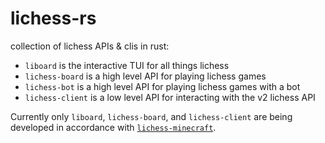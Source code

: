 # lichess-rs
collection of lichess APIs & clis in rust:

- `liboard` is the interactive TUI for all things lichess
- `lichess-board` is a high level API for playing lichess games
- `lichess-bot` is a high level API for playing lichess games with a bot
- `lichess-client` is a low level API for interacting with the v2 lichess API

Currently only `liboard`, `lichess-board`, and `lichess-client` are being developed in accordance with [`lichess-minecraft`](https://github.com/LeoDog896/lichess-minecraft).